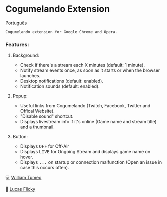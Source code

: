 # Cogumelando Extension

[Português](https://github.com/williamd1k0/cogumelando-chrome/blob/master/README.md)

    Cogumelando extension for Google Chrome and Opera.

### Features:

1. Background:
    * Check if there's a stream each X minutes (default: 1 minute).
    * Notify stream events once, as soon as it starts or when the browser launches.
    * Desktop notifications (default: enabled).
    * Notification sounds (default: enabled).

2. Popup:
    * Useful links from Cogumelando (Twitch, Facebook, Twitter and Offical Website).
    * "Disable sound" shortcut.
    * Displays livestream info if it's online (Game name and stream title) and a thumbnail.

3. Button:
    * Displays <kbd>OFF</kbd> for Off-Air
    * Displays <kbd>LIVE</kbd> for Ongoing Stream and displays game name on hover.
    * Displays <kbd>...</kbd> on startup or connection malfunction (Open an issue in case this occurs often).


:computer: [William Tumeo](https://github.com/williamd1k0)

:art: [Lucas Flicky](http://www.lucasflicky.com)
